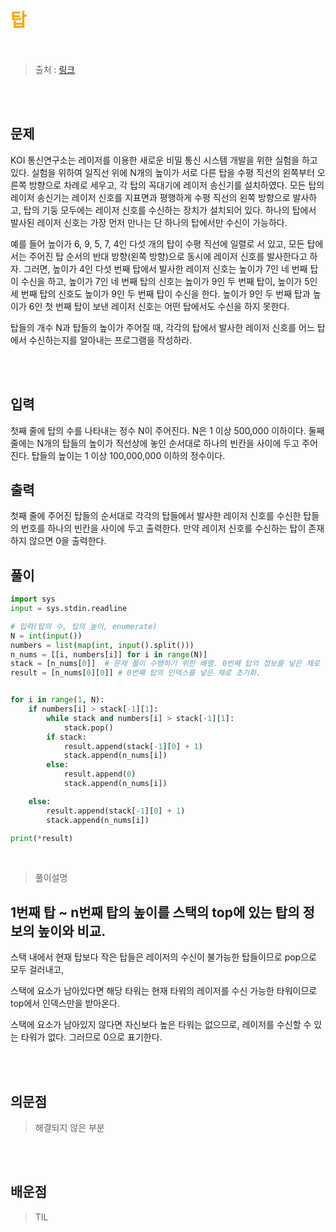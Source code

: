 <br/><Br>

<span style = "color:orange">

# 탑
</span>
<br>

> 출처 : [링크](https://www.acmicpc.net/problem/2493)


<br/><br>

## 문제

KOI 통신연구소는 레이저를 이용한 새로운 비밀 통신 시스템 개발을 위한 실험을 하고 있다. 실험을 위하여 일직선 위에 N개의 높이가 서로 다른 탑을 수평 직선의 왼쪽부터 오른쪽 방향으로 차례로 세우고, 각 탑의 꼭대기에 레이저 송신기를 설치하였다. 모든 탑의 레이저 송신기는 레이저 신호를 지표면과 평행하게 수평 직선의 왼쪽 방향으로 발사하고, 탑의 기둥 모두에는 레이저 신호를 수신하는 장치가 설치되어 있다. 하나의 탑에서 발사된 레이저 신호는 가장 먼저 만나는 단 하나의 탑에서만 수신이 가능하다. 

예를 들어 높이가 6, 9, 5, 7, 4인 다섯 개의 탑이 수평 직선에 일렬로 서 있고, 모든 탑에서는 주어진 탑 순서의 반대 방향(왼쪽 방향)으로 동시에 레이저 신호를 발사한다고 하자. 그러면, 높이가 4인 다섯 번째 탑에서 발사한 레이저 신호는 높이가 7인 네 번째 탑이 수신을 하고, 높이가 7인 네 번째 탑의 신호는 높이가 9인 두 번째 탑이, 높이가 5인 세 번째 탑의 신호도 높이가 9인 두 번째 탑이 수신을 한다. 높이가 9인 두 번째 탑과 높이가 6인 첫 번째 탑이 보낸 레이저 신호는 어떤 탑에서도 수신을 하지 못한다.

탑들의 개수 N과 탑들의 높이가 주어질 때, 각각의 탑에서 발사한 레이저 신호를 어느 탑에서 수신하는지를 알아내는 프로그램을 작성하라. 

<br/><br>

## 입력

첫째 줄에 탑의 수를 나타내는 정수 N이 주어진다. N은 1 이상 500,000 이하이다. 둘째 줄에는 N개의 탑들의 높이가 직선상에 놓인 순서대로 하나의 빈칸을 사이에 두고 주어진다. 탑들의 높이는 1 이상 100,000,000 이하의 정수이다.

## 출력
첫째 줄에 주어진 탑들의 순서대로 각각의 탑들에서 발사한 레이저 신호를 수신한 탑들의 번호를 하나의 빈칸을 사이에 두고 출력한다. 만약 레이저 신호를 수신하는 탑이 존재하지 않으면 0을 출력한다.

## 풀이

```python
import sys
input = sys.stdin.readline

# 입력(탑의 수, 탑의 높이, enumerate)
N = int(input())
numbers = list(map(int, input().split()))
n_nums = [[i, numbers[i]] for i in range(N)]
stack = [n_nums[0]]  # 문제 풀이 수행하기 위한 배열. 0번째 탑의 정보를 넣은 채로 초기화.
result = [n_nums[0][0]] # 0번째 탑의 인덱스를 넣은 채로 초기화.


for i in range(1, N):
    if numbers[i] > stack[-1][1]:
        while stack and numbers[i] > stack[-1][1]:
            stack.pop()
        if stack:
            result.append(stack[-1][0] + 1)
            stack.append(n_nums[i])
        else:
            result.append(0)
            stack.append(n_nums[i])

    else:
        result.append(stack[-1][0] + 1)
        stack.append(n_nums[i])

print(*result)
```
<br>

> 풀이설명

## 1번째 탑 ~ n번째 탑의 높이를 스택의 top에 있는 탑의 정보의 높이와 비교. 

스택 내에서 현재 탑보다 작은 탑들은 레이저의 수신이 불가능한 탑들이므로 pop으로 모두 걸러내고, 

스택에 요소가 남아있다면 해당 타워는 현재 타워의 레이저를 수신 가능한 타워이므로 top에서 인덱스만을 받아온다.

스택에 요소가 남아있지 않다면 자신보다 높은 타워는 없으므로, 레이저를 수신할 수 있는 타워가 없다. 그러므로 0으로 표기한다.

<br/><br>


## 의문점
> 해결되지 않은 부분


<br/><br>


## 배운점
> TIL

